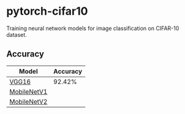 # pytorch-cifar10
Training neural network models for image classification on CIFAR-10 dataset.

## Accuracy

|   Model   | Accuracy |
|-----------|----------|
|[VGG16](model_details/vgg16_details.md)      |  92.42%  |
|[MobileNetV1](model_details/mobilenetv1_details.md)|          |
|[MobileNetV2](model_details/mobilenetv2_details.md)|          |